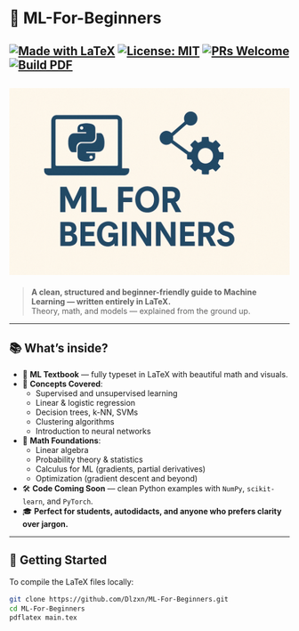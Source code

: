 # 📘 ML-For-Beginners


[![Made with LaTeX](https://img.shields.io/badge/Made%20with-LaTeX-blue?style=flat-square&logo=latex)](https://www.latex-project.org/)
[![License: MIT](https://img.shields.io/badge/License-MIT-green.svg?style=flat-square)](LICENSE)
[![PRs Welcome](https://img.shields.io/badge/PRs-welcome-brightgreen?style=flat-square&logo=github)](https://github.com/Dlzxn/ML-For-Beginners/pulls)
[![Build PDF](https://img.shields.io/badge/PDF-ready-orange?style=flat-square&logo=adobeacrobatreader)](./ML-For-Beginners.pdf)
---
![README.png](README.png)
---

> **A clean, structured and beginner-friendly guide to Machine Learning — written entirely in LaTeX.**  
> Theory, math, and models — explained from the ground up.

---

## 📚 What’s inside?

- 📖 **ML Textbook** — fully typeset in LaTeX with beautiful math and visuals.
- 🧠 **Concepts Covered**:
  - Supervised and unsupervised learning
  - Linear & logistic regression
  - Decision trees, k-NN, SVMs
  - Clustering algorithms
  - Introduction to neural networks
- 🧮 **Math Foundations**:
  - Linear algebra
  - Probability theory & statistics
  - Calculus for ML (gradients, partial derivatives)
  - Optimization (gradient descent and beyond)
- 🛠️ **Code Coming Soon** — clean Python examples with `NumPy`, `scikit-learn`, and `PyTorch`.
- 🎓 **Perfect for students, autodidacts, and anyone who prefers clarity over jargon.**

---

## 🚀 Getting Started

To compile the LaTeX files locally:

```bash
git clone https://github.com/Dlzxn/ML-For-Beginners.git
cd ML-For-Beginners
pdflatex main.tex
